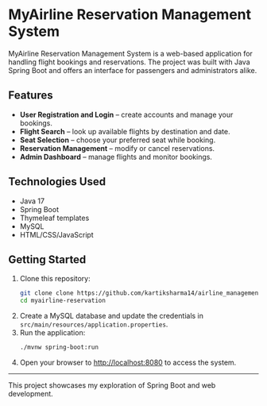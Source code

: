 # MyAirline Reservation Management System

MyAirline Reservation Management System is a web-based application for handling flight bookings and reservations. The project was built with Java Spring Boot and offers an interface for passengers and administrators alike.

## Features
- **User Registration and Login** – create accounts and manage your bookings.
- **Flight Search** – look up available flights by destination and date.
- **Seat Selection** – choose your preferred seat while booking.
- **Reservation Management** – modify or cancel reservations.
- **Admin Dashboard** – manage flights and monitor bookings.

## Technologies Used
- Java 17
- Spring Boot
- Thymeleaf templates
- MySQL
- HTML/CSS/JavaScript

## Getting Started
1. Clone this repository:
   ```bash
   git clone clone https://github.com/kartiksharma14/airline_management_simulator.git
   cd myairline-reservation
   ```
2. Create a MySQL database and update the credentials in `src/main/resources/application.properties`.
3. Run the application:
   ```bash
   ./mvnw spring-boot:run
   ```
4. Open your browser to [http://localhost:8080](http://localhost:8080) to access the system.

---
This project showcases my exploration of Spring Boot and web development.